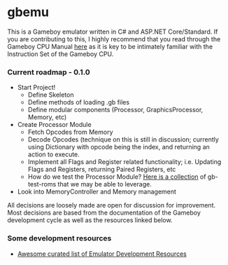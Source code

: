 # gbemu 

This is a Gameboy emulator written in C# and ASP.NET Core/Standard. If you are contributing to this, I highly recommend that you read through the Gameboy CPU Manual [here](http://marc.rawer.de/Gameboy/Docs/GBCPUman.pdf) as it is key to be intimately familiar with the Instruction Set of the Gameboy CPU.

### Current roadmap - 0.1.0
- Start Project!
  - Define Skeleton
  - Define methods of loading .gb files
  - Define modular components (Processor, GraphicsProcessor, Memory, etc)
- Create Processor Module
  - Fetch Opcodes from Memory
  - Decode Opcodes (technique on this is still in discussion; currently using Dictionary with opcode being the index, and returning an action to execute.
  - Implement all Flags and Register related functionality; i.e. Updating Flags and Registers, returning Paired Registers, etc
  - How do we test the Processor Module? [Here is a collection](https://github.com/retrio/gb-test-roms) of gb-test-roms that we may be able to leverage.
- Look into MemoryController and Memory management


All decisions are loosely made are open for discussion for improvement. Most decisions are based from the documentation of the Gameboy development cycle as well as the resources linked below.


### Some development resources

- [Awesome curated list of Emulator Development Resources](https://github.com/gbdev/awesome-gbdev#emulator-development)
